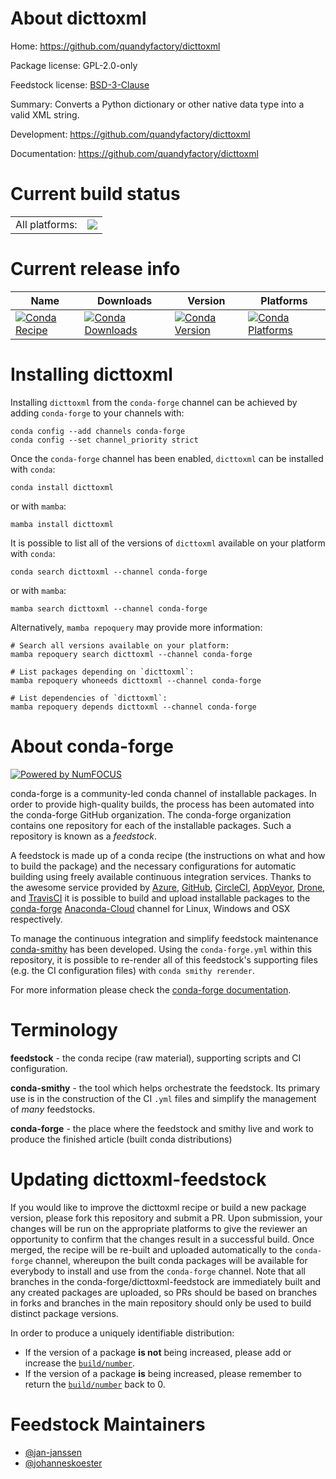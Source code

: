 About dicttoxml
===============

Home: https://github.com/quandyfactory/dicttoxml

Package license: GPL-2.0-only

Feedstock license: [BSD-3-Clause](https://github.com/conda-forge/dicttoxml-feedstock/blob/main/LICENSE.txt)

Summary: Converts a Python dictionary or other native data type into a valid XML string.

Development: https://github.com/quandyfactory/dicttoxml

Documentation: https://github.com/quandyfactory/dicttoxml

Current build status
====================


<table><tr><td>All platforms:</td>
    <td>
      <a href="https://dev.azure.com/conda-forge/feedstock-builds/_build/latest?definitionId=2853&branchName=main">
        <img src="https://dev.azure.com/conda-forge/feedstock-builds/_apis/build/status/dicttoxml-feedstock?branchName=main">
      </a>
    </td>
  </tr>
</table>

Current release info
====================

| Name | Downloads | Version | Platforms |
| --- | --- | --- | --- |
| [![Conda Recipe](https://img.shields.io/badge/recipe-dicttoxml-green.svg)](https://anaconda.org/conda-forge/dicttoxml) | [![Conda Downloads](https://img.shields.io/conda/dn/conda-forge/dicttoxml.svg)](https://anaconda.org/conda-forge/dicttoxml) | [![Conda Version](https://img.shields.io/conda/vn/conda-forge/dicttoxml.svg)](https://anaconda.org/conda-forge/dicttoxml) | [![Conda Platforms](https://img.shields.io/conda/pn/conda-forge/dicttoxml.svg)](https://anaconda.org/conda-forge/dicttoxml) |

Installing dicttoxml
====================

Installing `dicttoxml` from the `conda-forge` channel can be achieved by adding `conda-forge` to your channels with:

```
conda config --add channels conda-forge
conda config --set channel_priority strict
```

Once the `conda-forge` channel has been enabled, `dicttoxml` can be installed with `conda`:

```
conda install dicttoxml
```

or with `mamba`:

```
mamba install dicttoxml
```

It is possible to list all of the versions of `dicttoxml` available on your platform with `conda`:

```
conda search dicttoxml --channel conda-forge
```

or with `mamba`:

```
mamba search dicttoxml --channel conda-forge
```

Alternatively, `mamba repoquery` may provide more information:

```
# Search all versions available on your platform:
mamba repoquery search dicttoxml --channel conda-forge

# List packages depending on `dicttoxml`:
mamba repoquery whoneeds dicttoxml --channel conda-forge

# List dependencies of `dicttoxml`:
mamba repoquery depends dicttoxml --channel conda-forge
```


About conda-forge
=================

[![Powered by
NumFOCUS](https://img.shields.io/badge/powered%20by-NumFOCUS-orange.svg?style=flat&colorA=E1523D&colorB=007D8A)](https://numfocus.org)

conda-forge is a community-led conda channel of installable packages.
In order to provide high-quality builds, the process has been automated into the
conda-forge GitHub organization. The conda-forge organization contains one repository
for each of the installable packages. Such a repository is known as a *feedstock*.

A feedstock is made up of a conda recipe (the instructions on what and how to build
the package) and the necessary configurations for automatic building using freely
available continuous integration services. Thanks to the awesome service provided by
[Azure](https://azure.microsoft.com/en-us/services/devops/), [GitHub](https://github.com/),
[CircleCI](https://circleci.com/), [AppVeyor](https://www.appveyor.com/),
[Drone](https://cloud.drone.io/welcome), and [TravisCI](https://travis-ci.com/)
it is possible to build and upload installable packages to the
[conda-forge](https://anaconda.org/conda-forge) [Anaconda-Cloud](https://anaconda.org/)
channel for Linux, Windows and OSX respectively.

To manage the continuous integration and simplify feedstock maintenance
[conda-smithy](https://github.com/conda-forge/conda-smithy) has been developed.
Using the ``conda-forge.yml`` within this repository, it is possible to re-render all of
this feedstock's supporting files (e.g. the CI configuration files) with ``conda smithy rerender``.

For more information please check the [conda-forge documentation](https://conda-forge.org/docs/).

Terminology
===========

**feedstock** - the conda recipe (raw material), supporting scripts and CI configuration.

**conda-smithy** - the tool which helps orchestrate the feedstock.
                   Its primary use is in the construction of the CI ``.yml`` files
                   and simplify the management of *many* feedstocks.

**conda-forge** - the place where the feedstock and smithy live and work to
                  produce the finished article (built conda distributions)


Updating dicttoxml-feedstock
============================

If you would like to improve the dicttoxml recipe or build a new
package version, please fork this repository and submit a PR. Upon submission,
your changes will be run on the appropriate platforms to give the reviewer an
opportunity to confirm that the changes result in a successful build. Once
merged, the recipe will be re-built and uploaded automatically to the
`conda-forge` channel, whereupon the built conda packages will be available for
everybody to install and use from the `conda-forge` channel.
Note that all branches in the conda-forge/dicttoxml-feedstock are
immediately built and any created packages are uploaded, so PRs should be based
on branches in forks and branches in the main repository should only be used to
build distinct package versions.

In order to produce a uniquely identifiable distribution:
 * If the version of a package **is not** being increased, please add or increase
   the [``build/number``](https://docs.conda.io/projects/conda-build/en/latest/resources/define-metadata.html#build-number-and-string).
 * If the version of a package **is** being increased, please remember to return
   the [``build/number``](https://docs.conda.io/projects/conda-build/en/latest/resources/define-metadata.html#build-number-and-string)
   back to 0.

Feedstock Maintainers
=====================

* [@jan-janssen](https://github.com/jan-janssen/)
* [@johanneskoester](https://github.com/johanneskoester/)

